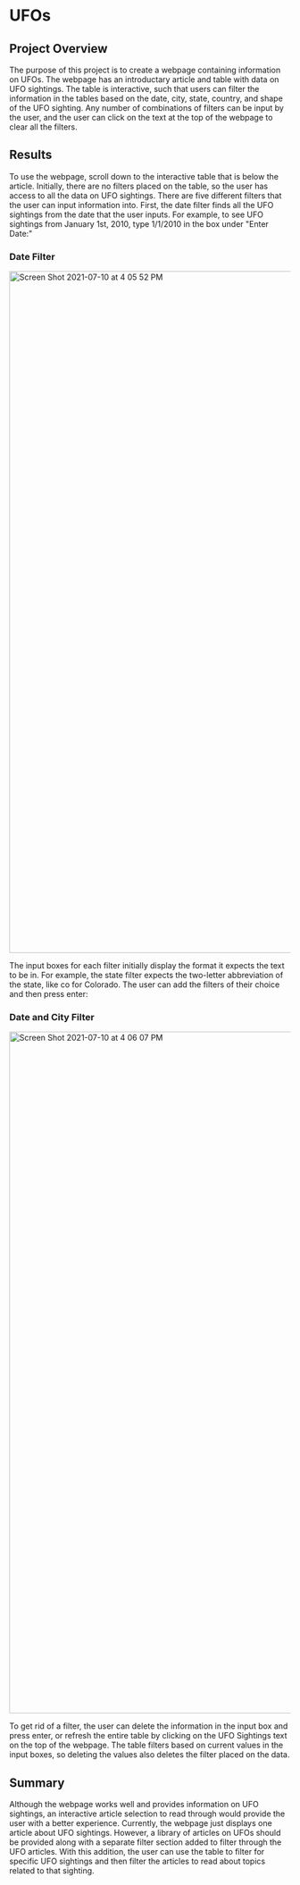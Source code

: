 # UFOs

## Project Overview

 The purpose of this project is to create a webpage containing information on UFOs. The webpage has an introductary article and table with data on UFO sightings. The table is interactive, such that users can filter the information in the tables based on the date, city, state, country, and shape of the UFO sighting. Any number of combinations of filters can be input by the user, and the user can click on the text at the top of the webpage to clear all the filters.

## Results

To use the webpage, scroll down to the interactive table that is below the article. Initially, there are no filters placed on the table, so the user has access to all the data on UFO sightings. There are five different filters that the user can input information into. First, the date filter finds all the UFO sightings from the date that the user inputs. For example, to see UFO sightings from January 1st, 2010, type 1/1/2010 in the box under "Enter Date:"

### Date Filter
<img width="1221" alt="Screen Shot 2021-07-10 at 4 05 52 PM" src="https://user-images.githubusercontent.com/83552696/125178501-848d5480-e19a-11eb-9113-e85a652a553e.png">

The input boxes for each filter initially display the format it expects the text to be in. For example, the state filter expects the two-letter abbreviation of the state, like co for Colorado. The user can add the filters of their choice and then press enter:

### Date and City Filter
<img width="1221" alt="Screen Shot 2021-07-10 at 4 06 07 PM" src="https://user-images.githubusercontent.com/83552696/125178717-35482380-e19c-11eb-88bb-a4f2a8973cb5.png">

To get rid of a filter, the user can delete the information in the input box and press enter, or refresh the entire table by clicking on the UFO Sightings text on the top of the webpage. The table filters based on current values in the input boxes, so deleting the values also deletes the filter placed on the data.

## Summary

Although the webpage works well and provides information on UFO sightings, an interactive article selection to read through would provide the user with a better experience. Currently, the webpage just displays one article about UFO sightings. However, a library of articles on UFOs should be provided along with a separate filter section added to filter through the UFO articles. With this addition, the user can use the table to filter for specific UFO sightings and then filter the articles to read about topics related to that sighting. 
